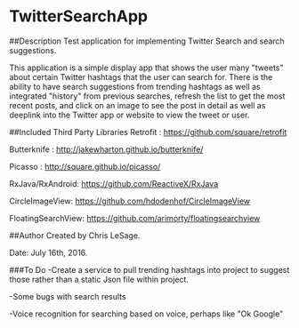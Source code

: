 # TwitterSearchApp

##Description
Test application for implementing Twitter Search and search suggestions.

This application is a simple display app
that shows the user many "tweets" about certain Twitter hashtags that the user can search for. There is the ability
to have search suggestions from trending hashtags as well as integrated "history" from previous searches, refresh the list to get the most recent
posts, and click on an image to see the post in detail as well as deeplink into the Twitter app or website to view the tweet or user.

##Included Third Party Libraries
  Retrofit : https://github.com/square/retrofit
  
  Butterknife : http://jakewharton.github.io/butterknife/
  
  Picasso : http://square.github.io/picasso/
  
  RxJava/RxAndroid: https://github.com/ReactiveX/RxJava
  
  CircleImageView: https://github.com/hdodenhof/CircleImageView
  
  FloatingSearchView: https://github.com/arimorty/floatingsearchview

##Author
  Created by Chris LeSage.
  
  Date: July 16th, 2016.
  
###To Do
  -Create a service to pull trending hashtags into project to suggest those rather than a static Json file within project.
  
  -Some bugs with search results
  
  -Voice recognition for searching based on voice, perhaps like "Ok Google"
